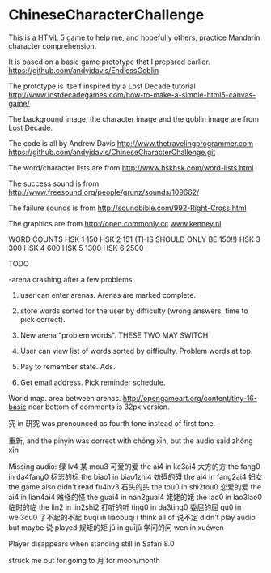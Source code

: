 ChineseCharacterChallenge
=========================

This is a HTML 5 game to help me, and hopefully others, practice Mandarin character comprehension.

It is based on a basic game prototype that I prepared earlier. https://github.com/andyjdavis/EndlessGoblin

The prototype is itself inspired by a Lost Decade tutorial http://www.lostdecadegames.com/how-to-make-a-simple-html5-canvas-game/

The background image, the character image and the goblin image are from Lost Decade.

The code is all by Andrew Davis http://www.thetravelingprogrammer.com https://github.com/andyjdavis/ChineseCharacterChallenge.git

The word/character lists are from http://www.hskhsk.com/word-lists.html

The success sound is from http://www.freesound.org/people/grunz/sounds/109662/

The failure sounds is from http://soundbible.com/992-Right-Cross.html

The graphics are from http://open.commonly.cc  www.kenney.nl

WORD COUNTS
HSK 1 150
HSK 2 151 (THIS SHOULD ONLY BE 150!!)
HSK 3 300
HSK 4 600
HSK 5 1300
HSK 6 2500


TODO

-arena crashing after a few problems

1) user can enter arenas. Arenas are marked complete.

2) store words sorted for the user by difficulty (wrong answers, time to pick correct).

3) New arena "problem words".
THESE TWO MAY SWITCH
4) User can view list of words sorted by difficulty. Problem words at top.

5) Pay to remember state. Ads.

6) Get email address. Pick reminder schedule.




World map. area between arenas.
http://opengameart.org/content/tiny-16-basic
near bottom of comments is 32px version.

究 in 研究 was pronounced as fourth tone instead of first tone.

重新, and the pinyin was correct with chóng xīn, but the audio said zhòng xīn

Missing audio:
绿 lv4
某 mou3
可爱的爱 the ai4 in ke3ai4
大方的方 the fang0 in da4fang0
标志的标 the biao1 in biao1zhi4
妨碍的碍 the ai4 in fang2ai4
妇女 the game also didn't read fu4nv3
石头的头 the tou0 in shi2tou0
恋爱的爱 the ai4 in lian4ai4
难怪的怪 the guai4 in nan2guai4
姥姥的姥 the lao0 in lao3lao0
临时的临 the lin2 in lin2shi2
打听的听 ting0 in da3ting0
委屈的屈 qu0 in wei3qu0
了不起的不起 buqǐ in liǎobuqǐ
i think all of 说不定 didn't play audio but maybe 说 played
规矩的矩 jǔ in guījǔ
学问的问 wen in xuéwen

Player disappears when standing still in Safari 8.0

struck me out for going to 月 for moon/month
